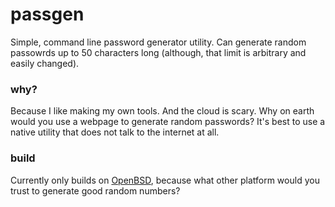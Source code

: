 # passgen

Simple, command line password generator utility. Can generate random passowrds up to
50 characters long (although, that limit is arbitrary and easily changed).

### why?

Because I like making my own tools. And the cloud is scary. Why on earth would you use
a webpage to generate random passwords? It's best to use a native utility that does not
talk to the internet at all.

### build

Currently only builds on [OpenBSD](https://www.openbsd.org/), because what other platform
would you trust to generate good random numbers?
